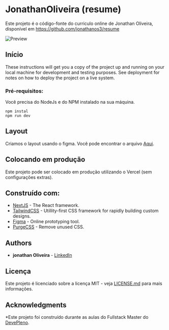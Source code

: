 # JonathanOliveira (resume)

Este projeto é o código-fonte do curriculo online de Jonathan Oliveira, disponível em https://github.com/jonathanos3/resume

![Preview](https://github.com/jonathanos3/https://https://resume-lemon-phi.vercel.app///blob/master/PrintTela.png?raw=true)

## Início

These instructions will get you a copy of the project up and running on your local machine for development and testing purposes. See deployment for notes on how to deploy the project on a live system.

### Pré-requisitos:

Você precisa do NodeJs e do NPM instalado na sua máquina.

```
npm instal
npm run dev
```
## Layout

Criamos o layout usando o figma. Você pode encontrar o arquivo [Aqui]().

## Colocando em produção

Este projeto pode ser colocado em produção utilizando o Vercel (sem configurações extras).

## Construído com:

* [NextJS](https://nextjs.org/) -  The React framework.
* [TailwindCSS](https://tailwindcss.com/) - Utillity-first CSS framework for rapidly building custom designs.
* [Figma](https://figma.com/) - Online prototyping tool.
* [PurgeCSS](https://purgecss.com/) - Remove unused CSS.

## Authors

* **jonathan Oliveira** - [LinkedIn](https://www.linkedin.com/in/jonathanos3/)


## Licença
Este projeto é licenciado sobre a licença MIT - veja [LICENSE.md](LICENSE.md) para mais informações.

## Acknowledgments

*Este projeto foi construído durante as aulas do Fullstack Master do [DevePleno](https://devpleno.com). 